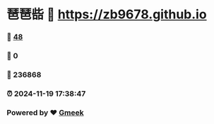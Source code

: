 # 琶琶啙 :link: https://zb9678.github.io 
### :page_facing_up: [48](https://zb9678.github.io/tag.html) 
### :speech_balloon: 0 
### :hibiscus: 236868 
### :alarm_clock: 2024-11-19 17:38:47 
### Powered by :heart: [Gmeek](https://github.com/Meekdai/Gmeek)
